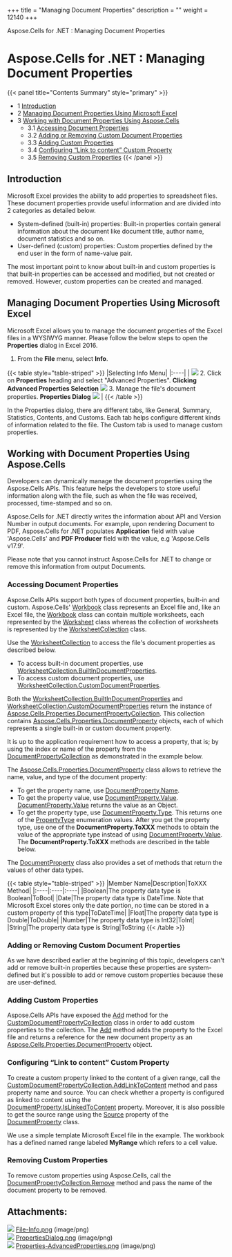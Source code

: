 +++
title = "Managing Document Properties" 
description = "" 
weight = 12140 
+++

Aspose.Cells for .NET : Managing Document Properties  

# Aspose.Cells for .NET : Managing Document Properties



{{< panel title="Contents Summary" style="primary" >}}
*   1 [Introduction](#ManagingDocumentProperties-Introduction)
*   2 [Managing Document Properties Using Microsoft Excel](#ManagingDocumentProperties-ManagingDocumentPropertiesUsingMicrosoftExcel)
*   3 [Working with Document Properties Using Aspose.Cells](#ManagingDocumentProperties-WorkingwithDocumentPropertiesUsingAspose.Cells)
    *   3.1 [Accessing Document Properties](#ManagingDocumentProperties-AccessingDocumentProperties)
    *   3.2 [Adding or Removing Custom Document Properties](#ManagingDocumentProperties-AddingorRemovingCustomDocumentProperties)
    *   3.3 [Adding Custom Properties](#ManagingDocumentProperties-AddingCustomProperties)
    *   3.4 [Configuring “Link to content” Custom Property](#ManagingDocumentProperties-Configuring“Linktocontent”CustomProperty)
    *   3.5 [Removing Custom Properties](#ManagingDocumentProperties-RemovingCustomProperties)
{{< /panel >}}
## Introduction

Microsoft Excel provides the ability to add properties to spreadsheet files. These document properties provide useful information and are divided into 2 categories as detailed below.

*   System-defined (built-in) properties: Built-in properties contain general information about the document like document title, author name, document statistics and so on.
*   User-defined (custom) properties: Custom properties defined by the end user in the form of name-value pair.

The most important point to know about built-in and custom properties is that built-in properties can be accessed and modified, but not created or removed. However, custom properties can be created and managed.

## Managing Document Properties Using Microsoft Excel

Microsoft Excel allows you to manage the document properties of the Excel files in a WYSIWYG manner. Please follow the below steps to open the **Properties** dialog in Excel 2016.

1.  From the **File** menu, select **Info**.
    
{{< table style="table-striped" >}}
|Selecting Info Menu|
|:----|
|        ![](https://docs2.aspose.com/cells/net/attachments/22546332/22773812.png)    2.  Click on **Properties** heading and select "Advanced Properties".        **Clicking Advanced Properties Selection**        ![](https://docs2.aspose.com/cells/net/attachments/22546332/22773813.png)    3.  Manage the file's document properties.        **Properties Dialog**        ![](https://docs2.aspose.com/cells/net/attachments/22546332/22773814.png)    |
{{< /table >}}

In the Properties dialog, there are different tabs, like General, Summary, Statistics, Contents, and Customs. Each tab helps configure different kinds of information related to the file. The Custom tab is used to manage custom properties.

## Working with Document Properties Using Aspose.Cells

Developers can dynamically manage the document properties using the Aspose.Cells APIs. This feature helps the developers to store useful information along with the file, such as when the file was received, processed, time-stamped and so on.

Aspose.Cells for .NET directly writes the information about API and Version Number in output documents. For example, upon rendering Document to PDF, Aspose.Cells for .NET populates **Application** field with value 'Aspose.Cells' and **PDF Producer** field with the value, e.g 'Aspose.Cells v17.9'.

Please note that you cannot instruct Aspose.Cells for .NET to change or remove this information from output Documents.

### Accessing Document Properties

Aspose.Cells APIs support both types of document properties, built-in and custom. Aspose.Cells' [Workbook](https://apireference.aspose.com/net/cells/aspose.cells/workbook) class represents an Excel file and, like an Excel file, the [Workbook](https://apireference.aspose.com/net/cells/aspose.cells/workbook) class can contain multiple worksheets, each represented by the [Worksheet](https://apireference.aspose.com/net/cells/aspose.cells/worksheet) class whereas the collection of worksheets is represented by the [WorksheetCollection](https://apireference.aspose.com/net/cells/aspose.cells/worksheetcollection) class.

Use the [WorksheetCollection](https://apireference.aspose.com/net/cells/aspose.cells/worksheetcollection) to access the file's document properties as described below.

*   To access built-in document properties, use [WorksheetCollection.BuiltInDocumentProperties](https://apireference.aspose.com/net/cells/aspose.cells/worksheetcollection/properties/builtindocumentproperties).
*   To access custom document properties, use [WorksheetCollection.CustomDocumentProperties](https://apireference.aspose.com/net/cells/aspose.cells/worksheetcollection/properties/customdocumentproperties).

Both the [WorksheetCollection.BuiltInDocumentProperties](https://apireference.aspose.com/net/cells/aspose.cells/worksheetcollection/properties/builtindocumentproperties) and [WorksheetCollection.CustomDocumentProperties](https://apireference.aspose.com/net/cells/aspose.cells/worksheetcollection/properties/customdocumentproperties) return the instance of [Aspose.Cells.Properties.DocumentPropertyCollection](https://apireference.aspose.com/net/cells/aspose.cells.properties/documentpropertycollection). This collection contains [Aspose.Cells.Properties.DocumentProperty](https://apireference.aspose.com/net/cells/aspose.cells.properties/documentproperty) objects, each of which represents a single built-in or custom document property.

It is up to the application requirement how to access a property, that is; by using the index or name of the property from the [DocumentPropertyCollection](https://apireference.aspose.com/net/cells/aspose.cells.properties/documentpropertycollection) as demonstrated in the example below.

  
The [Aspose.Cells.Properties.DocumentProperty](https://apireference.aspose.com/net/cells/aspose.cells.properties/documentproperty) class allows to retrieve the name, value, and type of the document property:

*   To get the property name, use [DocumentProperty.Name](https://apireference.aspose.com/net/cells/aspose.cells.properties/documentproperty/properties/name).
*   To get the property value, use [DocumentProperty.Value](https://apireference.aspose.com/net/cells/aspose.cells.properties/documentproperty/properties/value). [DocumentProperty.Value](https://apireference.aspose.com/net/cells/aspose.cells.properties/documentproperty/properties/value) returns the value as an Object.
*   To get the property type, use [DocumentProperty.Type](https://apireference.aspose.com/net/cells/aspose.cells.properties/documentproperty/properties/type). This returns one of the [PropertyType](https://apireference.aspose.com/net/cells/aspose.cells.properties/propertytype) enumeration values. After you get the property type, use one of the **DocumentProperty.ToXXX** methods to obtain the value of the appropriate type instead of using [DocumentProperty.Value](https://apireference.aspose.com/net/cells/aspose.cells.properties/documentproperty/properties/value). The **DocumentProperty.ToXXX** methods are described in the table below.

The [DocumentProperty](https://apireference.aspose.com/net/cells/aspose.cells.properties/documentproperty) class also provides a set of methods that return the values of other data types.

{{< table style="table-striped" >}}
|Member Name|Description|ToXXX Method|
|:----|:----|:----|
|Boolean|The property data type is Boolean|ToBool|
|Date|The property data type is DateTime. Note that Microsoft Excel stores only the date portion, no time can be stored in a custom property of this type|ToDateTime|
|Float|The property data type is Double|ToDouble|
|Number|The property data type is Int32|ToInt|
|String|The property data type is String|ToString
{{< /table >}}

### Adding or Removing Custom Document Properties

As we have described earlier at the beginning of this topic, developers can't add or remove built-in properties because these properties are system-defined but it's possible to add or remove custom properties because these are user-defined.

### Adding Custom Properties

Aspose.Cells APIs have exposed the [Add](https://apireference.aspose.com/net/cells/aspose.cells.properties/customdocumentpropertycollection/methods/add/index) method for the [CustomDocumentPropertyCollection](https://apireference.aspose.com/net/cells/aspose.cells.properties/customdocumentpropertycollection) class in order to add custom properties to the collection. The [Add](https://apireference.aspose.com/net/cells/aspose.cells.properties/customdocumentpropertycollection/methods/add/index) method adds the property to the Excel file and returns a reference for the new document property as an [Aspose.Cells.Properties.DocumentProperty](https://apireference.aspose.com/net/cells/aspose.cells.properties/documentproperty) object.

### Configuring “Link to content” Custom Property

To create a custom property linked to the content of a given range, call the [CustomDocumentPropertyCollection.AddLinkToContent](https://apireference.aspose.com/net/cells/aspose.cells.properties/customdocumentpropertycollection/methods/addlinktocontent) method and pass property name and source. You can check whether a property is configured as linked to content using the [DocumentProperty.IsLinkedToContent](https://apireference.aspose.com/net/cells/aspose.cells.properties/documentproperty/properties/islinkedtocontent) property. Moreover, it is also possible to get the source range using the [Source](https://apireference.aspose.com/net/cells/aspose.cells.properties/documentproperty/properties/source) property of the [DocumentProperty](https://apireference.aspose.com/net/cells/aspose.cells.properties/documentproperty) class.

We use a simple template Microsoft Excel file in the example. The workbook has a defined named range labeled **MyRange** which refers to a cell value.

### Removing Custom Properties

To remove custom properties using Aspose.Cells, call the [DocumentPropertyCollection.Remove](https://apireference.aspose.com/net/cells/aspose.cells.properties/documentpropertycollection/methods/remove) method and pass the name of the document property to be removed.

## Attachments:

![](https://docs2.aspose.com/cells/net/images/icons/bullet_blue.gif) [File-Info.png](https://docs2.aspose.com/cells/net/attachments/22546332/22773812.png) (image/png)  
![](https://docs2.aspose.com/cells/net/images/icons/bullet_blue.gif) [PropertiesDialog.png](https://docs2.aspose.com/cells/net/attachments/22546332/22773814.png) (image/png)  
![](https://docs2.aspose.com/cells/net/images/icons/bullet_blue.gif) [Properties-AdvancedProperties.png](https://docs2.aspose.com/cells/net/attachments/22546332/22773813.png) (image/png)  

